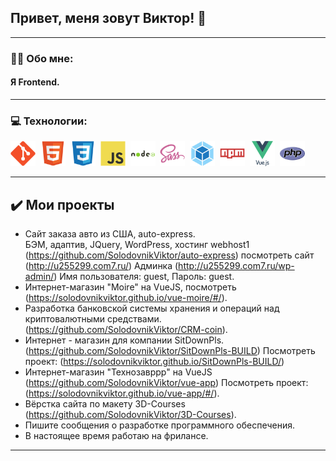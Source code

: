 ## Привет, меня зовут Виктор! 👋
---
### :man_technologist: Обо мне:
#### Я Frontend.

---
### 💻 Технологии:
<div>
  <img src="https://github.com/devicons/devicon/blob/master/icons/git/git-original.svg" title="git" alt="git" width="40" height="40"/>&nbsp
  <img src="https://github.com/devicons/devicon/blob/master/icons/html5/html5-original.svg" title="html5" alt="html5" width="40" height="40"/>&nbsp
  <img src="https://github.com/devicons/devicon/blob/master/icons/css3/css3-original.svg" title="css" alt="css" width="40" height="40"/>&nbsp
  <img src="https://github.com/devicons/devicon/blob/master/icons/javascript/javascript-original.svg" title="javascript" alt="javascript" width="40" height="40"/>&nbsp
  <img src="https://github.com/devicons/devicon/blob/master/icons/nodejs/nodejs-original-wordmark.svg" title="nodejs" alt="nodejs" width="40" height="40"/>&nbsp;
  <img src="https://github.com/devicons/devicon/blob/master/icons/sass/sass-original.svg" title="sass/scss" alt="sass/scss" width="40" height="40"/>&nbsp;
  <img src="https://github.com/devicons/devicon/blob/master/icons/webpack/webpack-original.svg" title="webpack" alt="webpack" width="40" height="40"/>&nbsp;
  <img src="https://github.com/devicons/devicon/blob/master/icons/npm/npm-original-wordmark.svg" title="npm" alt="npm" width="40" height="40"/>&nbsp;
  <img src="https://github.com/devicons/devicon/blob/master/icons/vuejs/vuejs-original-wordmark.svg" title="vuejs" alt="vuejs" width="40" height="40"/>&nbsp;
 <img src="https://github.com/devicons/devicon/blob/master/icons/php/php-original.svg" title="redux" alt="redux" width="40" height="40"/>&nbsp;
  <!-- <img src="https://github.com/devicons/devicon/blob/master/icons/redux/redux-original.svg" title="redux" alt="redux" width="40" height="40"/>&nbsp; -->
</div>

---

## ✔️  Мои проекты
* Сайт заказа авто из США, auto-express. <br>
  БЭМ, адаптив, JQuery, WordPress, хостинг webhost1 (https://github.com/SolodovnikViktor/auto-express)
посмотреть сайт (http://u255299.com7.ru/) Aдминка (http://u255299.com7.ru/wp-admin/) Имя пользователя: guest, Пароль: guest.
* Интернет-магазин "Moire" на VueJS, посмотреть (https://solodovnikviktor.github.io/vue-moire/#/).
* Разработка банковской системы хранения и операций над криптовалютными средствами. (https://github.com/SolodovnikViktor/CRM-coin).
* Интернет - магазин для компании SitDownPls. (https://github.com/SolodovnikViktor/SitDownPls-BUILD)
Посмотреть проект: (https://solodovnikviktor.github.io/SitDownPls-BUILD/)
* Интернет-магазин "Технозавррр" на VueJS (https://github.com/SolodovnikViktor/vue-app) Посмотреть проект: (https://solodovnikviktor.github.io/vue-app/#/).
* Вёрстка сайта по макету 3D-Courses (https://github.com/SolodovnikViktor/3D-Courses).
* Пишите сообщения о разработке программного обеспечения.
* В настоящее время работаю на фрилансе.
---
